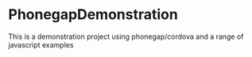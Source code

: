 PhonegapDemonstration
======================

This is a demonstration project using phonegap/cordova and a range of javascript examples
